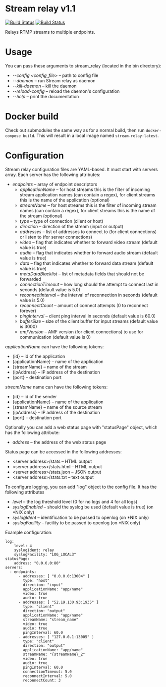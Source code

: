 # Stream relay v1.1

[![Build Status](https://api.travis-ci.org/elnormous/rtmp_relay.svg?branch=master)](https://travis-ci.org/elnormous/rtmp_relay) [![Build Status](https://ci.appveyor.com/api/projects/status/9axwxwyf99dcr11d?svg=true)](https://ci.appveyor.com/project/elnormous/rtmp_relay)

Relays RTMP streams to multiple endpoints.

# Usage

You can pass these arguments to stream_relay (located in the bin directory):

* *--config <config_file>* – path to config file
* *--daemon* – run Stream relay as daemon
* *--kill-daemon* – kill the daemon
* *--reload-config* – reload the daemon's configuration
* *--help* – print the documentation

# Docker build
Check out submodules the same way as for a normal build, then run `docker-compose build`. This will result in a local image named `stream-relay:latest`.

# Configuration

Stream relay configuration files are YAML-based. It must start with servers array. Each server has the following attributes:

* *endpoints* – array of endpoint descriptors
  * *applicationName* – for host streams this is the filter of incoming stream application names (can contain a regex), for client streams this is the name of the application (optional)
  * *streamName* – for host streams this is the filter of incoming stream names (can contain a regex), for client streams this is the name of the stream (optional)
  * *type* – type of connection (client or host)
  * *direction* – direction of the stream (input or output)
  * *addresses* – list of addresses to connect to (for client connections) or listen to (for server connections)
  * *video* – flag that indicates whether to forward video stream (default value is true)
  * *audio* – flag that indicates whether to forward audio stream (default value is true)
  * *data* – flag that indicates whether to forward data stream (default value is true)
  * *metaDataBlacklist* – list of metadata fields that should not be forwarded
  * *connectionTimeout* – how long should the attempt to connect last in seconds (default value is 5.0)
  * *reconnectInterval* – the interval of reconnection in seconds (default value is 5.0)
  * *reconnectCount* – amount of connect attempts (0 to reconnect forever)
  * *pingInterval* – client ping interval in seconds (default value is 60.0)
  * *bufferSize* – size of the client buffer for input streams (default value is 3000)
  * *amfVersion* – AMF version (for client connections) to use for communication (default value is 0)

*applicationName* can have the following tokens:

* {id} – id of the application
* {applicationName} – name of the application
* {streamName} – name of the stream
* {ipAddress} – IP address of the destination
* {port} – destination port

*streamName* name can have the following tokens:

* {id} – id of the sender
* {applicationName} – name of the application
* {streamName} – name of the source stream
* {ipAddress} – IP address of the destination
* {port} – destination port

Optionally you can add a web status page with "statusPage" object, which has the following attribute:
* *address* – the address of the web status page

Status page can be accessed in the following addresses:
* &lt;server address&gt;/stats – HTML output
* &lt;server address&gt;/stats.html – HTML output
* &lt;server address&gt;/stats.json – JSON output
* &lt;server address&gt;/stats.txt – text output

To configure logging, you can add "log" object to the config file. It has the following attributes
* *level* – the log threshold level (0 for no logs and 4 for all logs)
* *syslogEnabled* – should the syslog be used (default value is true) (on *NIX only)
* *syslogIdent* – identification to be passed to openlog (on *NIX only)
* *syslogFacility* – facility to be passed to openlog (on *NIX only)

Example configuration:

    log:
        level: 4
        syslogIdent: relay
        syslogFacility: "LOG_LOCAL3"
    statusPage:
        address: "0.0.0.0:80"
    servers:
      - endpoints:
          - addresses: [ "0.0.0.0:13004" ]
            type: "host"
            direction: "input"
            applicationName: "app/name"
            video: true
            audio: true
          - addresses: [ "52.19.130.93:1935" ]
            type: "client"
            direction: "output"
            applicationName: "app/name"
            streamName: "stream_name"
            video: true
            audio: true
            pingInterval: 60.0
          - addresses: [ "127.0.0.1:13005" ]
            type: "client"
            direction: "output"
            applicationName: "app/name"
            streamName: "{streamName}_2"
            video: true
            audio: true
            pingInterval: 60.0
            connectionTimeout: 5.0
            reconnectInterval: 5.0
            reconnectCount: 3
